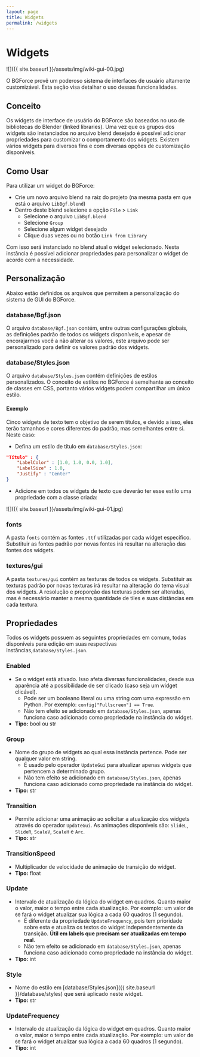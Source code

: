 ```yaml
---
layout: page
title: Widgets
permalink: /widgets
---
```


# Widgets
![]({{ site.baseurl }}/assets/img/wiki-gui-00.jpg)

O BGForce provê um poderoso sistema de interfaces de usuário altamente customizável. Esta seção visa detalhar o uso dessas funcionalidades.

## Conceito
Os widgets de interface de usuário do BGForce são baseados no uso de bibliotecas do Blender (linked libraries).
Uma vez que os grupos dos widgets são instanciados no arquivo blend desejado é possível adicionar propriedades
para customizar o comportamento dos widgets. Existem vários widgets para diversos fins e com diversas opções de customização disponíveis.

## Como Usar
Para utilizar um widget do BGForce:

- Crie um novo arquivo blend na raiz do projeto (na mesma pasta em que está o arquivo `LibBgf.blend`)
- Dentro deste blend selecione a opção `File` > `Link`
  - Selecione o arquivo `LibBgf.blend`
  - Selecione `Group`
  - Selecione algum widget desejado
  - Clique duas vezes ou no botão `Link from Library`

Com isso será instanciado no blend atual o widget selecionado. Nesta instância é possível adicionar propriedades para
personalizar o widget de acordo com a necessidade.

## Personalização
Abaixo estão definidos os arquivos que permitem a personalização do sistema de GUI do BGForce.

### database/Bgf.json
O arquivo `database/Bgf.json` contém, entre outras configurações globais, as
definições padrão de todos os widgets disponíveis, e apesar de encorajarmos
você a não alterar os valores, este arquivo pode ser personalizado para definir
os valores padrão dos widgets.

### database/Styles.json
O arquivo `database/Styles.json` contém definições de estilos personalizados.
O conceito de estilos no BGForce é semelhante ao conceito de classes em CSS,
portanto vários widgets podem compartilhar um único estilo.

#### Exemplo
Cinco widgets de texto tem o objetivo de serem títulos, e devido a isso, eles terão tamanhos e cores diferentes
do padrão, mas semelhantes entre si. Neste caso:

- Defina um estilo de título em `database/Styles.json`:

```json
"Título" : {
    "LabelColor" : [1.0, 1.0, 0.0, 1.0],
    "LabelSize" : 1.0,
    "Justify" : "Center"
}
```

- Adicione em todos os widgets de texto que deverão ter esse estilo uma propriedade com a classe criada:

![]({{ site.baseurl }}/assets/img/wiki-gui-01.jpg)

### fonts
A pasta `fonts` contém as fontes `.ttf` utilizadas por cada widget específico. Substituir as fontes padrão por
novas fontes irá resultar na alteração das fontes dos widgets.

### textures/gui
A pasta `textures/gui` contém as texturas de todos os widgets. Substituir as texturas padrão por novas texturas
irá resultar na alteração do tema visual dos widgets. A resolução e proporção das texturas podem ser alteradas,
mas é necessário manter a mesma quantidade de tiles e suas distâncias em cada textura.

## Propriedades
Todos os widgets possuem as seguintes propriedades em comum, todas disponíveis para edição em suas
respectivas instâncias,`database/Styles.json`.

### Enabled
- Se o widget está ativado. Isso afeta diversas funcionalidades, desde sua aparência até a possibilidade de ser clicado (caso seja um widget clicável).
    - Pode ser um booleano literal ou uma string com uma expressão em Python. Por exemplo: `config["Fullscreen"] == True`.
    - Não tem efeito se adicionado em `database/Styles.json`, apenas funciona caso adicionado como propriedade na instância do widget.
- **Tipo:** bool ou str

### Group
- Nome do grupo de widgets ao qual essa instância pertence. Pode ser qualquer valor em string.
    - É usado pelo operador `UpdateGui` para atualizar apenas widgets que pertencem a determinado grupo.
    - Não tem efeito se adicionado em `database/Styles.json`, apenas funciona caso adicionado como propriedade na instância do widget.
- **Tipo:** str

### Transition
- Permite adicionar uma animação ao solicitar a atualização dos widgets através do operador `UpdateGui`.
As animações disponíveis são: `SlideL`, `SlideR`, `ScaleV`, `ScaleH` e `Arc`.
- **Tipo:** str

### TransitionSpeed
- Multiplicador de velocidade de animação de transição do widget.
- **Tipo:** float

### Update
- Intervalo de atualização da lógica do widget em quadros. Quanto maior o valor, maior o tempo entre cada atualização. Por exemplo: um valor de `60` fará o widget atualizar sua lógica a cada 60 quadros (1 segundo).
    - É diferente da propriedade `UpdateFrequency`, pois tem prioridade sobre esta e atualiza os textos do widget independentemente da transição. **Útil em labels que precisam ser atualizadas em tempo real**.
    - Não tem efeito se adicionado em `database/Styles.json`, apenas funciona caso adicionado como propriedade na instância do widget.
- **Tipo:** int

### Style
- Nome do estilo em [database/Styles.json]({{ site.baseurl }}/database/styles) que será aplicado neste widget.
- **Tipo:** str

### UpdateFrequency
- Intervalo de atualização da lógica do widget em quadros. Quanto maior o valor, maior o tempo entre cada atualização. Por exemplo: um valor de `60` fará o widget atualizar sua lógica a cada 60 quadros (1 segundo).
- **Tipo:** int
